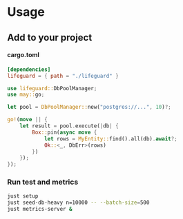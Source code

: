 # Usage

## Add to your project

#### cargo.toml
```toml
[dependencies]
lifeguard = { path = "./lifeguard" }
```

```rust
use lifeguard::DbPoolManager;
use may::go;

let pool = DbPoolManager::new("postgres://...", 10)?;

go!(move || {
    let result = pool.execute(|db| {
        Box::pin(async move {
            let rows = MyEntity::find().all(db).await?;
            Ok::<_, DbErr>(rows)
        })
    });
});

```

### Run test and metrics

```bash
just setup
just seed-db-heavy n=10000 -- --batch-size=500
just metrics-server &
```

